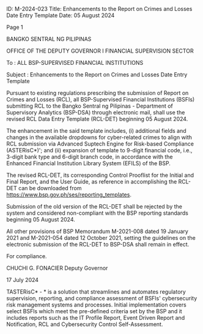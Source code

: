ID: M-2024-023
Title: Enhancements to the Report on Crimes and Losses Date Entry Template
Date: 05 August 2024

Page 1

BANGKO SENTRAL NG PILIPINAS

OFFICE OF THE DEPUTY GOVERNOR I FINANCIAL SUPERVISION SECTOR

To : ALL BSP-SUPERVISED FINANCIAL INSTITUTIONS

Subject : Enhancements to the Report on Crimes and Losses Date Entry Template

Pursuant to existing regulations prescribing the submission of Report on Crimes and Losses (RCL), all BSP-Supervised Financial Institutions (BSFIs) submitting RCL to the Bangko Sentral ng Pilipinas - Department of Supervisory Analytics (BSP-DSA) through electronic mail, shall use the revised RCL Data Entry Template (RCL-DET) beginning 05 August 2024.

The enhancement in the said template includes, (i) additional fields and changes in the available dropdowns for cyber-related crimes to align with RCL submission via Advanced Suptech Engine for Risk-based Compliance (ASTERisC*)'; and (ii) expansion of template to 9-digit financial code, i.e., 3-digit bank type and 6-digit branch code, in accordance with the Enhanced Financial Institution Library System (EFILS) of the BSP.

The revised RCL-DET, its corresponding Control Prooflist for the Initial and Final Report, and the User Guide, as reference in accomplishing the RCL-DET can be downloaded from https://www.bsp.gov.ph/ses/reporting_templates.

Submission of the old version of the RCL-DET shall be rejected by the system and considered non-compliant with the BSP reporting standards beginning 05 August 2024.

All other provisions of BSP Memorandum M-2021-008 dated 19 January 2021 and M-2021-054 dated 12 October 2021, setting the guidelines on the electronic submission of the RCL-DET to BSP-DSA shall remain in effect.

For compliance.

CHUCHI G. FONACIER Deputy Governor

17 July 2024

TASTERisC* - * is a solution that streamlines and automates regulatory supervision, reporting, and compliance assessment of BSFls' cybersecurity risk management systems and processes. Initial implementation covers select BSFls which meet the pre-defined criteria set by the BSP and it includes reports such as the IT Profile Report, Event Driven Report and Notification, RCL and Cybersecurity Control Self-Assessment.